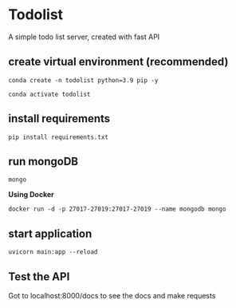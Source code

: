 # Todolist

A simple todo list server, created with fast API

## create virtual environment (recommended)

```
conda create -n todolist python=3.9 pip -y

conda activate todolist
```

## install requirements

```
pip install requirements.txt

```

## run mongoDB

```
mongo
```

**Using Docker**

```
docker run -d -p 27017-27019:27017-27019 --name mongodb mongo
```

## start application

```
uvicorn main:app --reload
```

## Test the API

Got to localhost:8000/docs to see the docs and make requests
